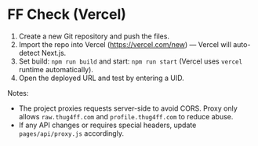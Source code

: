 # FF Check (Vercel)

1. Create a new Git repository and push the files.
2. Import the repo into Vercel (https://vercel.com/new) — Vercel will auto-detect Next.js.
3. Set build: `npm run build` and start: `npm run start` (Vercel uses `vercel` runtime automatically).
4. Open the deployed URL and test by entering a UID.

Notes:
- The project proxies requests server-side to avoid CORS. Proxy only allows `raw.thug4ff.com` and `profile.thug4ff.com` to reduce abuse.
- If any API changes or requires special headers, update `pages/api/proxy.js` accordingly.